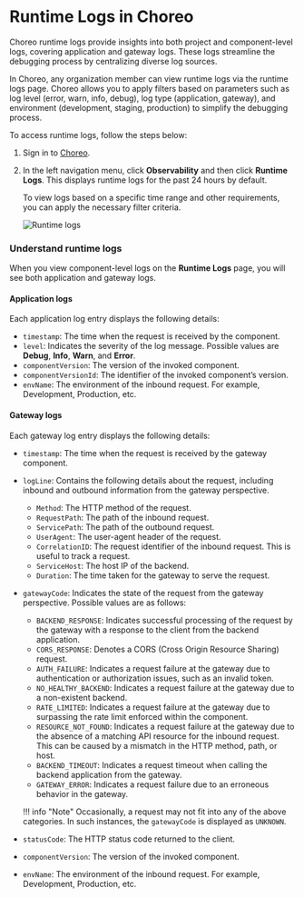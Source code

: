 # Runtime Logs in Choreo

Choreo runtime logs provide insights into both project and component-level logs, covering application and gateway logs. These logs streamline the debugging process by centralizing diverse log sources.

In Choreo, any organization member can view runtime logs via the runtime logs page. Choreo allows you to apply filters based on parameters such as log level (error, warn, info, debug), log type (application, gateway), and environment (development, staging, production) to simplify the debugging process. 

To access runtime logs, follow the steps below:

1. Sign in to [Choreo](https://console.choreo.dev/).
2. In the left navigation menu, click **Observability** and then click **Runtime Logs**. This displays runtime logs for the past 24 hours by default.

    To view logs based on a specific time range and other requirements, you can apply the necessary filter criteria.

    ![Runtime logs](../../assets/img/monitoring-and-insights/view-logs/runtime-logs.png)

### Understand runtime logs

When you view component-level logs on the **Runtime Logs** page, you will see both application and gateway logs.

#### Application logs

Each application log entry displays the following details:

  - `timestamp`: The time when the request is received by the component.
  - `level`: Indicates the severity of the log message. Possible values are **Debug**, **Info**, **Warn**, and **Error**.
  - `componentVersion`: The version of the invoked component.
  - `componentVersionId`: The identifier of the invoked component’s version.
  - `envName`: The environment of the inbound request. For example, Development, Production, etc.

#### Gateway logs

Each gateway log entry displays the following details:

  - `timestamp`: The time when the request is received by the gateway component.
  - `logLine`: Contains the following details about the request, including inbound and outbound information from the gateway perspective.
    - `Method`: The HTTP method of the request.
    - `RequestPath`: The path of the inbound request.
    - `ServicePath`: The path of the outbound request.
    - `UserAgent`: The user-agent header of the request.
    - `CorrelationID`: The request identifier of the inbound request. This is useful to track a request.
    - `ServiceHost`: The host IP of the backend.
    - `Duration`: The time taken for the gateway to serve the request.  
  - `gatewayCode`: Indicates the state of the request from the gateway perspective. Possible values are as follows:
    - `BACKEND_RESPONSE`:  Indicates successful processing of the request by the gateway with a response to the client from the backend application.
    - `CORS_RESPONSE`: Denotes a CORS (Cross Origin Resource Sharing) request.
    - `AUTH_FAILURE`: Indicates a request failure at the gateway due to authentication or authorization issues, such as an invalid token.
    - `NO_HEALTHY_BACKEND`: Indicates a request failure at the gateway due to a non-existent backend.
    - `RATE_LIMITED`: Indicates a request failure at the gateway due to surpassing the rate limit enforced within the component.
    - `RESOURCE_NOT_FOUND`: Indicates a request failure at the gateway due to the absence of a matching API resource for the inbound request. This can be caused by a mismatch in the HTTP method, path, or host.
    - `BACKEND_TIMEOUT`: Indicates a request timeout when calling the backend application from the gateway.
    - `GATEWAY_ERROR`: Indicates a request failure due to an erroneous behavior in the gateway.

    !!! info "Note"
         Occasionally, a request may not fit into any of the above categories. In such instances, the `gatewayCode` is displayed as `UNKNOWN`.

  - `statusCode`: The HTTP status code returned to the client.
  - `componentVersion`: The version of the invoked component.
  - `envName`: The environment of the inbound request. For example, Development, Production, etc.
